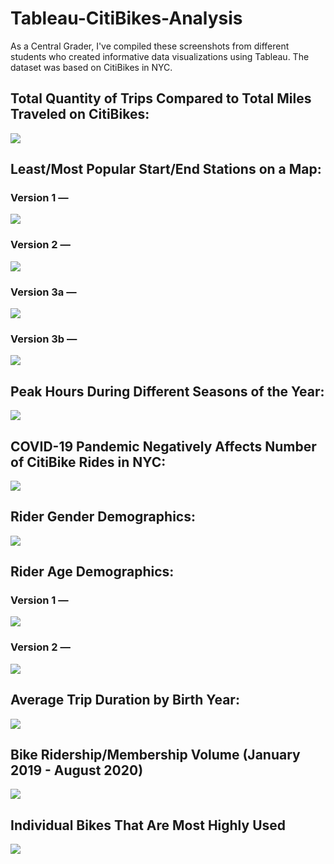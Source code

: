 # Tableau-CitiBikes-Analysis

As a Central Grader, I've compiled these screenshots from different students who created informative data visualizations using Tableau. The dataset was based on CitiBikes in NYC.

## Total Quantity of Trips Compared to Total Miles Traveled on CitiBikes:
![](https://ryan.zernach.com/wp-content/uploads/Screen-Shot-2020-09-22-at-1.36.17-PM.png)

## Least/Most Popular Start/End Stations on a Map:

### Version 1 —
![](https://ryan.zernach.com/wp-content/uploads/Screen-Shot-2020-09-22-at-12.26.01-PM.png)

### Version 2 —
![](https://ryan.zernach.com/wp-content/uploads/Screen-Shot-2020-09-22-at-1.33.03-PM.png)

### Version 3a —
![](https://ryan.zernach.com/wp-content/uploads/Screen-Shot-2020-10-06-at-10.26.35-AM.png)

### Version 3b —
![](https://ryan.zernach.com/wp-content/uploads/Screen-Shot-2020-10-06-at-10.26.45-AM.png)

## Peak Hours During Different Seasons of the Year:
![](https://ryan.zernach.com/wp-content/uploads/Screen-Shot-2020-09-22-at-1.34.20-PM.png)

## COVID-19 Pandemic Negatively Affects Number of CitiBike Rides in NYC:
![](https://ryan.zernach.com/wp-content/uploads/Screen-Shot-2020-09-23-at-11.02.56-AM.png)

## Rider Gender Demographics:
![](https://ryan.zernach.com/wp-content/uploads/Screen-Shot-2020-09-22-at-12.50.20-PM.png)

## Rider Age Demographics:

### Version 1 —
![](https://ryan.zernach.com/wp-content/uploads/Screen-Shot-2020-09-22-at-12.26.58-PM.png)

### Version 2 —
![](https://ryan.zernach.com/wp-content/uploads/Screen-Shot-2020-09-22-at-9.10.24-PM.png)

## Average Trip Duration by Birth Year:
![](https://ryan.zernach.com/wp-content/uploads/Screen-Shot-2020-09-20-at-4.06.28-PM.png)

## Bike Ridership/Membership Volume (January 2019 - August 2020)
![](https://ryan.zernach.com/wp-content/uploads/Screen-Shot-2020-09-22-at-12.21.17-PM.png)

## Individual Bikes That Are Most Highly Used
![](https://ryan.zernach.com/wp-content/uploads/Screen-Shot-2020-10-06-at-10.46.00-AM.png)